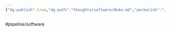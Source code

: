 ```yaml
---
{"dg-publish":true,"dg-path":"thoughts/software/Nuke.md","permalink":"/thoughts/software/nuke/","hide":true}
---
```


#pipeline/software